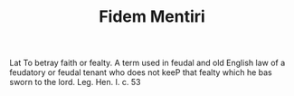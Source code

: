 ---
title: Fidem Mentiri
letter: F
permalink: "/definitions/bld-fidem-mentiri.html"
body: Lat To betray faith or fealty. A term used in feudal and old English law of
  a feudatory or feudal tenant who does not keeP that fealty which he bas sworn to
  the lord. Leg. Hen. I. c. 53
published_at: '2018-07-07'
source: Black's Law Dictionary 2nd Ed (1910)
layout: post
---